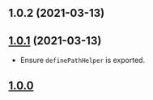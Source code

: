 ## 1.0.2 (2021-03-13)



##  [1.0.1](https://github.com/ElMassimo/js_from_routes/compare/redaxios@1.0.0...redaxios@1.0.1) (2021-03-13)

- Ensure `definePathHelper` is exported.

## [1.0.0](https://github.com/ElMassimo/js_from_routes/tree/redaxios%401.0.0)
